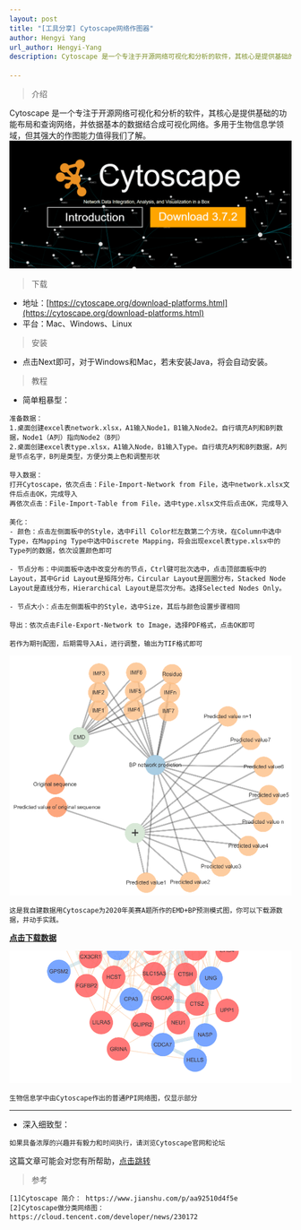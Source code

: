 ```yaml
---
layout: post
title: "[工具分享] Cytoscape网络作图器"
author: Hengyi Yang
url_author: Hengyi-Yang
description: Cytoscape 是一个专注于开源网络可视化和分析的软件，其核心是提供基础的功能布局和查询网络，并依据基本的数据结合成可视化网络。多用于生物信息学领域，但其强大的作图能力值得我们了解。

---
```

> 介绍

Cytoscape 是一个专注于开源网络可视化和分析的软件，其核心是提供基础的功能布局和查询网络，并依据基本的数据结合成可视化网络。多用于生物信息学领域，但其强大的作图能力值得我们了解。
![](/lab_images/blogs/Cytoscape网络作图器1.png)

>下载

- 地址：[https://cytoscape.org/download-platforms.html](https://cytoscape.org/download-platforms.html)
- 平台：Mac、Windows、Linux

>安装

- 点击Next即可，对于Windows和Mac，若未安装Java，将会自动安装。

>教程


- 简单粗暴型：

```
准备数据：
1.桌面创建excel表network.xlsx，A1输入Node1，B1输入Node2。自行填充A列和B列数据，Node1（A列）指向Node2（B列）
2.桌面创建excel表type.xlsx，A1输入Node，B1输入Type。自行填充A列和B列数据，A列是节点名字，B列是类型，方便分类上色和调整形状

导入数据：
打开Cytoscape，依次点击：File-Import-Network from File，选中network.xlsx文件后点击OK，完成导入
再依次点击：File-Import-Table from File，选中type.xlsx文件后点击OK，完成导入

美化：
- 颜色：点击左侧面板中的Style，选中Fill Color栏左数第二个方块，在Column中选中Type，在Mapping Type中选中Discrete Mapping，将会出现excel表type.xlsx中的Type列的数据，依次设置颜色即可

- 节点分布：中间面板中选中改变分布的节点，Ctrl键可批次选中，点击顶部面板中的Layout，其中Grid Layout是矩阵分布，Circular Layout是圆圈分布，Stacked Node Layout是直线分布，Hierarchical Layout是层次分布。选择Selected Nodes Only。

- 节点大小：点击左侧面板中的Style，选中Size，其后与颜色设置步骤相同

导出：依次点击File-Export-Network to Image，选择PDF格式，点击OK即可

若作为期刊配图，后期需导入Ai，进行调整，输出为TIF格式即可

```
![](/lab_images/blogs/Cytoscape网络作图器2.png)

```
这是我自建数据用Cytoscape为2020年美赛A题所作的EMD+BP预测模式图，你可以下载源数据，并动手实践。
```
**[点击下载数据](https://zhuifengyi.coding.net/p/MESC_doc/d/MESC_doc/git/blob/master/Cytoscape%E5%AE%9E%E8%B7%B5%E6%95%B0%E6%8D%AE.zip)**


![](/lab_images/blogs/Cytoscape网络作图器3.png)
```
生物信息学中由Cytoscape作出的普通PPI网络图，仅显示部分
```

---

- 深入细致型：

```
如果具备浓厚的兴趣并有毅力和时间执行，请浏览Cytoscape官网和论坛
```
这篇文章可能会对您有所帮助，[点击跳转](https://www.jianshu.com/p/5a790c223dee)


> 参考


```
[1]Cytoscape 简介： https://www.jianshu.com/p/aa92510d4f5e
[2]Cytoscape做分类网络图： https://cloud.tencent.com/developer/news/230172
```


